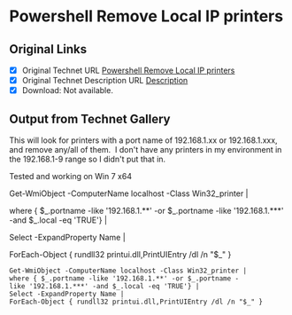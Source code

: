 # Powershell Remove Local IP printers

## Original Links

- [x] Original Technet URL [Powershell Remove Local IP printers](https://gallery.technet.microsoft.com/Powershell-Remove-Local-IP-a203cbd7)
- [x] Original Technet Description URL [Description](https://gallery.technet.microsoft.com/Powershell-Remove-Local-IP-a203cbd7/description)
- [x] Download: Not available.

## Output from Technet Gallery

This will look for printers with a port name of 192.168.1.xx or 192.168.1.xxx, and remove any/all of them.  I don't have any printers in my environment in the 192.168.1-9 range so I didn't put that in.

Tested and working on Win 7 x64

Get-WmiObject -ComputerName localhost -Class Win32\_printer |

where { $\_.portname -like '192.168.1.\*\*' -or $\_.portname -like '192.168.1.\*\*\*' -and $\_.local -eq 'TRUE'} |

Select -ExpandProperty Name |

ForEach-Object { rundll32 printui.dll,PrintUIEntry /dl /n "$\_" }

```
Get-WmiObject -ComputerName localhost -Class Win32_printer |
where { $_.portname -like '192.168.1.**' -or $_.portname -like '192.168.1.***' -and $_.local -eq 'TRUE'} |
Select -ExpandProperty Name |
ForEach-Object { rundll32 printui.dll,PrintUIEntry /dl /n "$_" }
```


